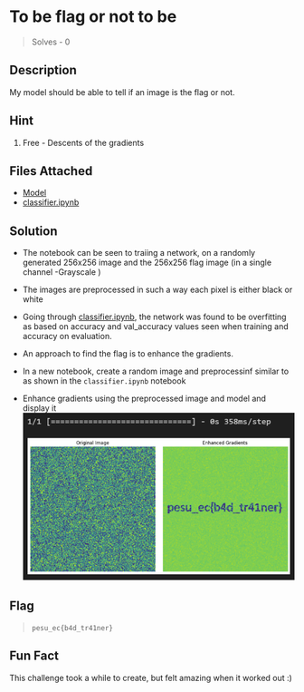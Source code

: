 # To be flag or not to be
> Solves - 0

## Description
My model should be able to tell if an image is the flag or not.

## Hint
1. Free - Descents of the gradients

## Files Attached
- [Model](https://drive.google.com/file/d/1Uttp49MmPww5PprhJ11qy6i-DkZGcaJ9/view) 
- [classifier.ipynb](classifier.ipynb)

## Solution

- The notebook can be seen to traiing a network, on a randomly generated 256x256 image and the 256x256 flag image (in a single channel -Grayscale )

- The images are preprocessed in such a way each pixel is either black or white

- Going through [classifier.ipynb](classifier.ipynb), the network was found to be overfitting as based on accuracy and val_accuracy values seen when training and accuracy on evaluation.

- An approach to find the flag is to enhance the gradients.

- In a new notebook, create a random image and preprocessinf similar to as shown in the `classifier.ipynb` notebook 

- Enhance gradients using the preprocessed image and model and display it
![Solution](../../Images/enhanced.png)

## Flag
>`pesu_ec{b4d_tr41ner}`

## Fun Fact
This challenge took a while to create, but felt amazing when it worked out :) 
